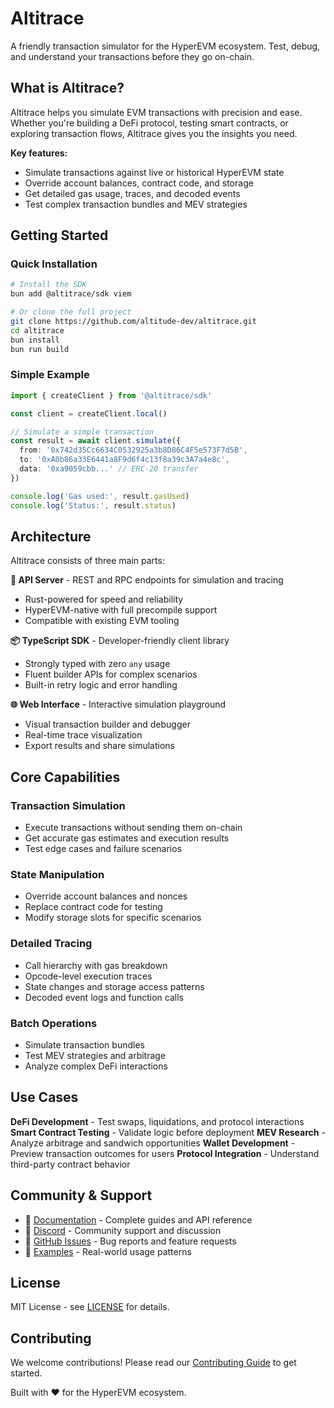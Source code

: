 # Altitrace

A friendly transaction simulator for the HyperEVM ecosystem. Test, debug, and understand your transactions before they go on-chain.

## What is Altitrace?

Altitrace helps you simulate EVM transactions with precision and ease. Whether you're building a DeFi protocol, testing smart contracts, or exploring transaction flows, Altitrace gives you the insights you need.

**Key features:**
- Simulate transactions against live or historical HyperEVM state
- Override account balances, contract code, and storage
- Get detailed gas usage, traces, and decoded events
- Test complex transaction bundles and MEV strategies

## Getting Started

### Quick Installation

```bash
# Install the SDK
bun add @altitrace/sdk viem

# Or clone the full project
git clone https://github.com/altitude-dev/altitrace.git
cd altitrace
bun install
bun run build
```

### Simple Example

```typescript
import { createClient } from '@altitrace/sdk'

const client = createClient.local()

// Simulate a simple transaction
const result = await client.simulate({
  from: '0x742d35Cc6634C0532925a3b8D86C4F5e573F7d5B',
  to: '0xA0b86a33E6441a8F9d6f4c13f8a39c3A7a4e8c',
  data: '0xa9059cbb...' // ERC-20 transfer
})

console.log('Gas used:', result.gasUsed)
console.log('Status:', result.status)
```

## Architecture

Altitrace consists of three main parts:

**🔧 API Server** - REST and RPC endpoints for simulation and tracing
- Rust-powered for speed and reliability
- HyperEVM-native with full precompile support
- Compatible with existing EVM tooling

**📦 TypeScript SDK** - Developer-friendly client library
- Strongly typed with zero `any` usage
- Fluent builder APIs for complex scenarios
- Built-in retry logic and error handling

**🌐 Web Interface** - Interactive simulation playground
- Visual transaction builder and debugger
- Real-time trace visualization
- Export results and share simulations

## Core Capabilities

### Transaction Simulation
- Execute transactions without sending them on-chain
- Get accurate gas estimates and execution results
- Test edge cases and failure scenarios

### State Manipulation
- Override account balances and nonces
- Replace contract code for testing
- Modify storage slots for specific scenarios

### Detailed Tracing
- Call hierarchy with gas breakdown
- Opcode-level execution traces
- State changes and storage access patterns
- Decoded event logs and function calls

### Batch Operations
- Simulate transaction bundles
- Test MEV strategies and arbitrage
- Analyze complex DeFi interactions

## Use Cases

**DeFi Development** - Test swaps, liquidations, and protocol interactions
**Smart Contract Testing** - Validate logic before deployment
**MEV Research** - Analyze arbitrage and sandwich opportunities
**Wallet Development** - Preview transaction outcomes for users
**Protocol Integration** - Understand third-party contract behavior

## Community & Support

- 📖 [Documentation](https://docs.altitrace.com) - Complete guides and API reference
- 💬 [Discord](https://discord.gg/altitrace) - Community support and discussion
- 🐛 [GitHub Issues](https://github.com/altitude-dev/altitrace/issues) - Bug reports and feature requests
- 🔗 [Examples](https://github.com/altitude-dev/altitrace-examples) - Real-world usage patterns

## License

MIT License - see [LICENSE](LICENSE) for details.

## Contributing

We welcome contributions! Please read our [Contributing Guide](CONTRIBUTING.md) to get started.

Built with ❤️ for the HyperEVM ecosystem.